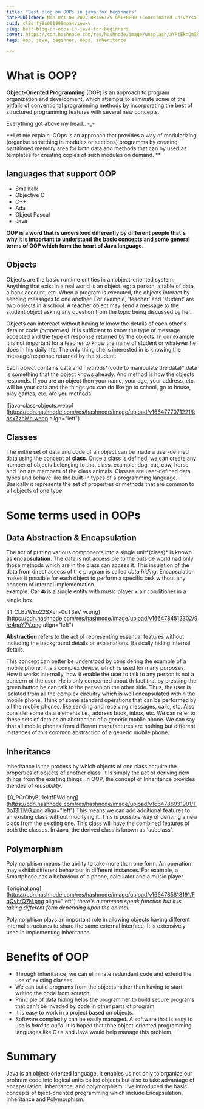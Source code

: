 ```yaml
---
title: "Best blog on OOPs in java for beginners"
datePublished: Mon Oct 03 2022 08:56:35 GMT+0000 (Coordinated Universal Time)
cuid: cl8sjfj8s001809mpa4vieukv
slug: best-blog-on-oops-in-java-for-beginners
cover: https://cdn.hashnode.com/res/hashnode/image/unsplash/aYPtEknQmXE/upload/v1664775744869/jBb_k5tvP.jpeg
tags: oop, java, beginner, oops, inheritance

---
```


# What is OOP?
**Object-Oriented Programming** (OOP) is an approach to program organization and development, which attempts to eliminate some of the pitfalls of conventional programming methods by incorporating the best of structured programming features with several new concepts. 

Everything got above my head.. -_-

**Let me explain. OOps is an approach that provides a way of modularizing (organise something in modules or sections) programms by creating partitioned memory area for both data and methods that can by used as templates for creating copies of such modules on demand. **

## languages that support OOP
* Smalltalk
* Objective C
* C++
* Ada
* Object Pascal
* Java


**OOP is a word that is understood differently by different people that's why it is important to understand the basic concepts and some general terms of OOP which form the heart of Java language.**

## Objects

Objects are the basic runtime entities in an object-oriented system. Anything that exist in a real world is an object. eg: a person, a table of data, a bank account, etc. 
When a program is executed, the objects interact by sending messages to one another. For example, 'teacher' and 'student' are two objects in a school. A teacher object may send a message to the student object asking any question from the topic being discussed by her. 

Objects can intereact without having to know the details of each other's data or code *(properties)*. It is sufficient to know the type of message accepted and the type of response returned by the objects. In our example it is not important for a teacher to know the name of student or whatever he does in his daily life. The only thing she is interested in is knowing the message/response returned by the student. 

Each object contains data and methods*(code to manipulate the data)* data is something that the object knows already. And method is how the objects responds. If you are an object then your name, your age, your address, etc. will be your data and the things you can do like go to school, go to house, play games, etc. are you methods. 

![java-class-objects.webp](https://cdn.hashnode.com/res/hashnode/image/upload/v1664777071221/kosxZzhMh.webp align="left")

## Classes

The entire set of data and code of an object can be made a user-defined data using the concept of **class**. Once a class is defined, we can create any number of objects belonging to that class. example: dog, cat, cow, horse and lion are members of the class animals. Classes are user-defined data types and behave like the built-in types of a programming language. Basically it represents the set of properties or methods that are common to all objects of one type.

# Some terms used in OOPs
## Data Abstraction &  Encapsulation
The act of putting various components into a single unit*(class)* is known as **encapsulation**. 
The data is not accessible to the outside world nad only those methods which are in the class can access it. This insulation of the data from direct access of the program is called *data hiding*. Encapsulation makes it possible for each object to perform a specific task without any concern of internal implementation.  
example: Car 🚘 is a single entity with music player + air conditioner in a single box. 

![1_CLBzWEo22SXvh-0dT3eV_w.png](https://cdn.hashnode.com/res/hashnode/image/upload/v1664784512302/9re4qaY7V.png align="left") 

**Abstraction** refers to the act of representing essential features without including the background details or explanations. Basically hiding internal details. 

This concept can better be understood by considering the example of a mobile phone. It is a complex device, which is used for many purposes. How it works internally, how it enable the user to talk to any person is not a concern of the user. He is only concerned about th fact that by pressing the green button he can talk to the person on the other side. Thus, the user is isolated from all the complex circuitry which is well encapsulated within the mobile phone. 
Think of some standard operations that can be performed by all the mobile phones. like sending and receiving messages, calls, etc. Also consider some data elements i.e., address book, inbox, etc. We can refer to these sets of data as an abstraction of a generic mobile phone. We can say that all mobile phones from different manufactures are nothing but different instances of this common abstraction of a generic mobile phone.  

## Inheritance
Inheritance is the process by which objects of one class acquire the properties of objects of another class. It is simply the act of deriving new things from the existing things. 
In OOP, the concept of Inheritance provides the idea of *reusability*. 

![0_PCrObyBu1ektfPWd.png](https://cdn.hashnode.com/res/hashnode/image/upload/v1664786931901/T0o13ITMG.png align="left")
This means we can add additional features to an existing class without modifying it. This is possible way of deriving a new class from the existing one. This class will have the combined features of both the classes. In Java, the derived class is known as 'subclass'.

## Polymorphism
Polymorphism means the ability to take more than one form. An operation may exhibit different behaviour in different instances. For example, a Smartphone has a behaviour of a phone, calculator and a music player. 

![original.png](https://cdn.hashnode.com/res/hashnode/image/upload/v1664785818191/FqQvhfQ7N.png align="left")
 *there's a common speak function but it is taking different form depending upon the animal.*

Polymorphism plays an important role in allowing objects having different internal structures to share the same external interface. It is extensively used in implementing inheritance. 
# Benefits of OOP

- Through inheritance, we can eliminate redundant code and extend the use of existing classes. 
- We can build programs from the objects rather than having to start writing the code from scratch. 
- Principle of data hiding helps the programmer to build secure programs that can't be invaded by code in other parts of program. 
- It is easy to work in a project based on objects. 
- Software complexity can be easily managed.
A software that is easy to use is *hard* to *build*. It is hoped that thhe object-oriented programming languages like C++ and Java would help manage this problem. 

# Summary
Java is an object-oriented language. It enables us not only to organize our prohram code into logical units called objects but also to take advantage of encapsulation, inheritance, and polymorphism. I've introduced the basic concepts of bject-oriented programming which include
Encapsulation, Inheritance and Polymorphism.
 
